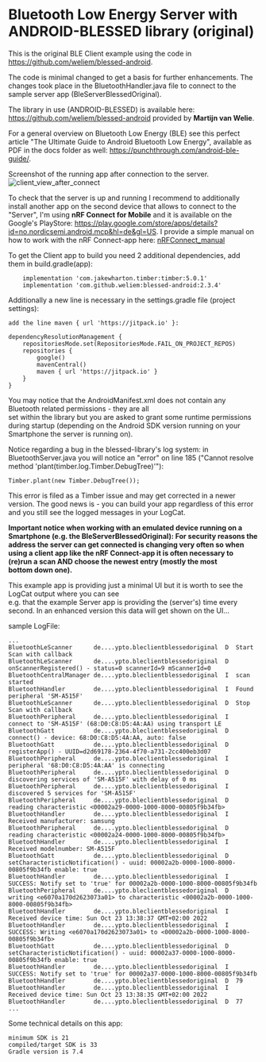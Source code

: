 # Bluetooth Low Energy Server with ANDROID-BLESSED library (original)

This is the original BLE Client example using the code in https://github.com/weliem/blessed-android.

The code is minimal changed to get a basis for further enhancements. The changes took place in the 
BluetoothHandler.java file to connect to the sample server app (BleServerBlessedOriginal).

The library in use (ANDROID-BLESSED) is available here: https://github.com/weliem/blessed-android 
provided by **Martijn van Welie**.

For a general overview on Bluetooth Low Energy (BLE) see this perfect article "The Ultimate Guide to Android Bluetooth Low Energy", 
available as PDF in the docs folder as well: https://punchthrough.com/android-ble-guide/.

Screenshot of the running app after connection to the server.
![client_view_after_connect](https://github.com/MichaelsPlayground/BleClientBlessedOriginal/blob/master/docs/client01.png?raw=true)

To check that the server is up and running I recommend to additionally install another app on the second device that 
allows to connect to the "Server", I'm using **nRF Connect for Mobile** and it is available on the 
Google's PlayStore:  https://play.google.com/store/apps/details?id=no.nordicsemi.android.mcp&hl=de&gl=US. I 
provide a simple manual on how to work with the nRF Connect-app here:
[nRFConnect_manual](nrfconnect_manual.md)

To get the Client app to build you need 2 additional dependencies, add them in build.gradle(app):
```plaintext
    implementation 'com.jakewharton.timber:timber:5.0.1'
    implementation 'com.github.weliem:blessed-android:2.3.4'
```

Additionally a new line is necessary in the settings.gradle file (project settings):
```plaintext
add the line maven { url 'https://jitpack.io' }:

dependencyResolutionManagement {
    repositoriesMode.set(RepositoriesMode.FAIL_ON_PROJECT_REPOS)
    repositories {
        google()
        mavenCentral()
        maven { url 'https://jitpack.io' }
    }
}
```

You may notice that the AndroidManifest.xml does not contain any Bluetooth related permissions - they are all  
set within the library but you are asked to grant some runtime permissions during startup (depending on the Android 
SDK version running on your Smartphone the server is running on).

Notice regarding a bug in the blessed-library's log system: in BluetoothServer.java you will notice an 
"error" on line 185 ("Cannot resolve method 'plant(timber.log.Timber.DebugTree)'"):
```plaintext
Timber.plant(new Timber.DebugTree());
```
This error is filed as a Timber issue and may get corrected in a newer version. The good news is - you 
can build your app regardless of this error and you still see the logged messages in your LogCat.

**Important notice when working with an emulated device running on a Smartphone (e.g. the BleServerBlessedOriginal): 
For security reasons the address the server can get connected is changing very often so when using a client app 
like the nRF Connect-app it is often necessary to (re)run a scan AND choose the newest entry (mostly the most  
bottom down one).**

This example app is providing just a minimal UI but it is worth to see the LogCat output where you can see  
e.g. that the example Server app is providing the (server's) time every second. In an enhanced version this 
data will get shown on the UI...

sample LogFile:
```plaintext
...
BluetoothLeScanner      de....ypto.bleclientblessedoriginal  D  Start Scan with callback
BluetoothLeScanner      de....ypto.bleclientblessedoriginal  D  onScannerRegistered() - status=0 scannerId=9 mScannerId=0
BluetoothCentralManager de....ypto.bleclientblessedoriginal  I  scan started
BluetoothHandler        de....ypto.bleclientblessedoriginal  I  Found peripheral 'SM-A515F'
BluetoothLeScanner      de....ypto.bleclientblessedoriginal  D  Stop Scan with callback
BluetoothPeripheral     de....ypto.bleclientblessedoriginal  I  connect to 'SM-A515F' (68:D0:C8:D5:4A:AA) using transport LE
BluetoothGatt           de....ypto.bleclientblessedoriginal  D  connect() - device: 68:D0:C8:D5:4A:AA, auto: false
BluetoothGatt           de....ypto.bleclientblessedoriginal  D  registerApp() - UUID=d2d69178-2364-4f70-a731-2cc400eb3d07
BluetoothPeripheral     de....ypto.bleclientblessedoriginal  I  peripheral '68:D0:C8:D5:4A:AA' is connecting
BluetoothPeripheral     de....ypto.bleclientblessedoriginal  D  discovering services of 'SM-A515F' with delay of 0 ms
BluetoothPeripheral     de....ypto.bleclientblessedoriginal  I  discovered 5 services for 'SM-A515F'
BluetoothPeripheral     de....ypto.bleclientblessedoriginal  D  reading characteristic <00002a29-0000-1000-8000-00805f9b34fb>
BluetoothHandler        de....ypto.bleclientblessedoriginal  I  Received manufacturer: samsung
BluetoothPeripheral     de....ypto.bleclientblessedoriginal  D  reading characteristic <00002a24-0000-1000-8000-00805f9b34fb>
BluetoothHandler        de....ypto.bleclientblessedoriginal  I  Received modelnumber: SM-A515F
BluetoothGatt           de....ypto.bleclientblessedoriginal  D  setCharacteristicNotification() - uuid: 00002a2b-0000-1000-8000-00805f9b34fb enable: true
BluetoothHandler        de....ypto.bleclientblessedoriginal  I  SUCCESS: Notify set to 'true' for 00002a2b-0000-1000-8000-00805f9b34fb
BluetoothPeripheral     de....ypto.bleclientblessedoriginal  D  writing <e6070a170d2623073a01> to characteristic <00002a2b-0000-1000-8000-00805f9b34fb>
BluetoothHandler        de....ypto.bleclientblessedoriginal  I  Received device time: Sun Oct 23 13:38:37 GMT+02:00 2022
BluetoothHandler        de....ypto.bleclientblessedoriginal  I  SUCCESS: Writing <e6070a170d2623073a01> to <00002a2b-0000-1000-8000-00805f9b34fb>
BluetoothGatt           de....ypto.bleclientblessedoriginal  D  setCharacteristicNotification() - uuid: 00002a37-0000-1000-8000-00805f9b34fb enable: true
BluetoothHandler        de....ypto.bleclientblessedoriginal  I  SUCCESS: Notify set to 'true' for 00002a37-0000-1000-8000-00805f9b34fb
BluetoothHandler        de....ypto.bleclientblessedoriginal  D  79
BluetoothHandler        de....ypto.bleclientblessedoriginal  I  Received device time: Sun Oct 23 13:38:35 GMT+02:00 2022
BluetoothHandler        de....ypto.bleclientblessedoriginal  D  77
...
```

Some technical details on this app:
```plaintext
minimum SDK is 21
compiled/target SDK is 33
Gradle version is 7.4
```


